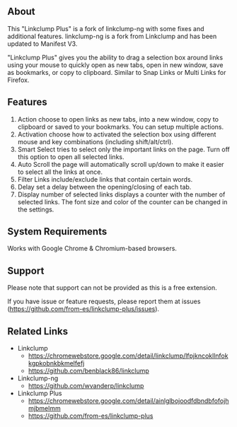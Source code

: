 ## About

This "Linkclump Plus" is a fork of linkclump-ng with some fixes and additional features. linkclump-ng is a fork from Linkclump and has been updated to Manifest V3.

"Linkclump Plus" gives you the ability to drag a selection box around links using your mouse to quickly open as new tabs, open in new window, save as bookmarks, or copy to clipboard. Similar to Snap Links or Multi Links for Firefox.

## Features

1. Action
	choose to open links as new tabs, into a new window, copy to clipboard or saved to your bookmarks. You can setup multiple actions.
2. Activation
	choose how to activated the selection box using different mouse and key combinations (including shift/alt/ctrl).
3. Smart Select
	tries to select only the important links on the page. Turn off this option to open all selected links.
4. Auto Scroll
	the page will automatically scroll up/down to make it easier to select all the links at once.
5. Filter Links
	include/exclude links that contain certain words.
6. Delay
	set a delay between the opening/closing of each tab.
7. Display number of selected links
	displays a counter with the number of selected links. The font size and color of the counter can be changed in the settings.

## System Requirements

Works with Google Chrome & Chromium-based browsers.

## Support

Please note that support can not be provided as this is a free extension.

If you have issue or feature requests, please report them at issues (https://github.com/from-es/linkclump-plus/issues).

## Related Links

- Linkclump
	- https://chromewebstore.google.com/detail/linkclump/lfpjkncokllnfokkgpkobnkbkmelfefj
	- https://github.com/benblack86/linkclump
- Linkclump-ng
	- https://github.com/wvanderp/linkclump
- Linkclump Plus
	- https://chromewebstore.google.com/detail/ainlglbojoodfdbndbfofojhmjbmelmm
	- https://github.com/from-es/linkclump-plus